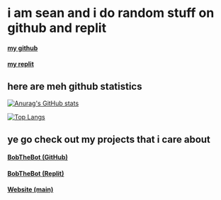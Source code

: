 # i am sean and i do random stuff on github and replit

#### [my github](https://github.com/ecodingbox)
#### [my replit](https://repl.it/@zerberdev)

## here are meh github statistics

[![Anurag's GitHub stats](https://github-readme-stats.vercel.app/api?username=seanzerber&show_icons=true&theme=cobalt&count_private=true&include_all_commits=true)](https://github.com/anuraghazra/github-readme-stats)

[![Top Langs](https://github-readme-stats.vercel.app/api/top-langs/?username=seanzerber&langs_count=10&theme=cobalt&layout=compact)](https://github.com/anuraghazra/github-readme-stats)

## ye go check out my projects that i care about
#### [BobTheBot (GitHub)](https://github.com/pso-bobthebot/discord)
#### [BobTheBot (Replit)](https://repl.it/@jwklong/BobTheBot)
#### [Website (main)](https://ecodingbox.github.io)
